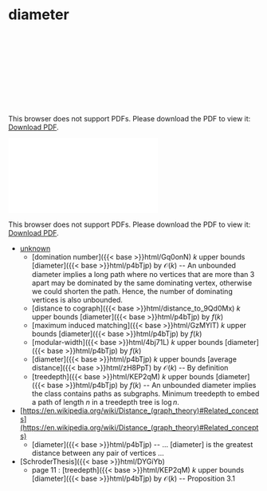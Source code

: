 # diameter




<object data="../local_p4bTjp.pdf" type="application/pdf" width="100%" height="480px"><embed src="../local_p4bTjp.pdf"><p>This browser does not support PDFs. Please download the PDF to view it: <a href="../local_p4bTjp.pdf">Download PDF</a>.</p></embed></object>


<object data="../inclusions_p4bTjp.pdf" type="application/pdf" width="100%" height="480px"><embed src="../inclusions_p4bTjp.pdf"><p>This browser does not support PDFs. Please download the PDF to view it: <a href="../inclusions_p4bTjp.pdf">Download PDF</a>.</p></embed></object>

*  [unknown](#)
    * [domination number]({{< base >}}html/Gq0onN) $k$ upper bounds [diameter]({{< base >}}html/p4bTjp) by $\mathcal O(k)$ -- An unbounded diameter implies a long path where no vertices that are more than $3$ apart may be dominated by the same dominating vertex, otherwise we could shorten the path. Hence, the number of dominating vertices is also unbounded.
    * [distance to cograph]({{< base >}}html/distance_to_9Qd0Mx) $k$ upper bounds [diameter]({{< base >}}html/p4bTjp) by $f(k)$
    * [maximum induced matching]({{< base >}}html/GzMYlT) $k$ upper bounds [diameter]({{< base >}}html/p4bTjp) by $f(k)$
    * [modular-width]({{< base >}}html/4bj71L) $k$ upper bounds [diameter]({{< base >}}html/p4bTjp) by $f(k)$
    * [diameter]({{< base >}}html/p4bTjp) $k$ upper bounds [average distance]({{< base >}}html/zH8PpT) by $\mathcal O(k)$ -- By definition
    * [treedepth]({{< base >}}html/KEP2qM) $k$ upper bounds [diameter]({{< base >}}html/p4bTjp) by $f(k)$ -- An unbounded diameter implies the class contains paths as subgraphs. Minimum treedepth to embed a path of length $n$ in a treedepth tree is $\log n$.
*  [https://en.wikipedia.org/wiki/Distance_(graph_theory)#Related_concepts](https://en.wikipedia.org/wiki/Distance_(graph_theory)#Related_concepts)
    * [diameter]({{< base >}}html/p4bTjp) -- ... [diameter] is the greatest distance between any pair of vertices ...
*  [SchroderThesis]({{< base >}}html/DYGiYb)
    * page 11 : [treedepth]({{< base >}}html/KEP2qM) $k$ upper bounds [diameter]({{< base >}}html/p4bTjp) by $\mathcal O(k)$ -- Proposition 3.1
